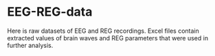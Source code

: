 # EEG-REG-data
Here is raw datasets of EEG and REG recordings. Excel files contain extracted values of brain waves and REG parameters that were used in further analysis.
